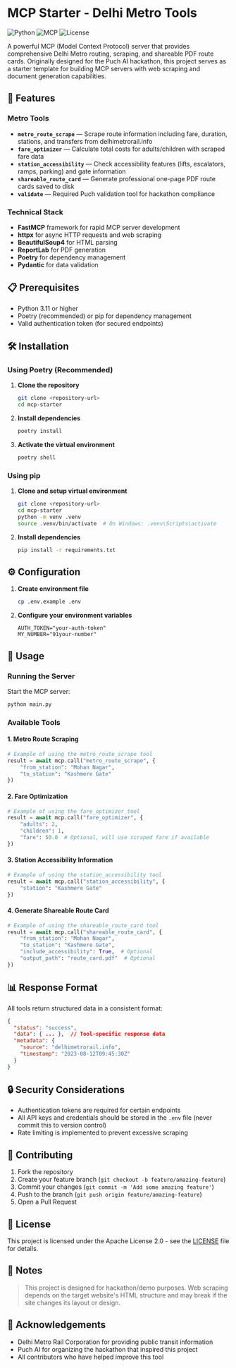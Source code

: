 # MCP Starter - Delhi Metro Tools

![Python](https://img.shields.io/badge/python-3.11+-blue.svg)
![MCP](https://img.shields.io/badge/MCP-Model%20Context%20Protocol-green.svg)
![License](https://img.shields.io/badge/license-Apache%202.0-blue.svg)

A powerful MCP (Model Context Protocol) server that provides comprehensive Delhi Metro routing, scraping, and shareable PDF route cards. Originally designed for the Puch AI hackathon, this project serves as a starter template for building MCP servers with web scraping and document generation capabilities.

## 🚀 Features

### Metro Tools
- **`metro_route_scrape`** — Scrape route information including fare, duration, stations, and transfers from delhimetrorail.info
- **`fare_optimizer`** — Calculate total costs for adults/children with scraped fare data
- **`station_accessibility`** — Check accessibility features (lifts, escalators, ramps, parking) and gate information
- **`shareable_route_card`** — Generate professional one-page PDF route cards saved to disk
- **`validate`** — Required Puch validation tool for hackathon compliance

### Technical Stack
- **FastMCP** framework for rapid MCP server development
- **httpx** for async HTTP requests and web scraping
- **BeautifulSoup4** for HTML parsing
- **ReportLab** for PDF generation
- **Poetry** for dependency management
- **Pydantic** for data validation

## 📋 Prerequisites

- Python 3.11 or higher
- Poetry (recommended) or pip for dependency management
- Valid authentication token (for secured endpoints)

## 🛠️ Installation

### Using Poetry (Recommended)

1. **Clone the repository**
   ```bash
   git clone <repository-url>
   cd mcp-starter
   ```

2. **Install dependencies**
   ```bash
   poetry install
   ```

3. **Activate the virtual environment**
   ```bash
   poetry shell
   ```

### Using pip

1. **Clone and setup virtual environment**
   ```bash
   git clone <repository-url>
   cd mcp-starter
   python -m venv .venv
   source .venv/bin/activate  # On Windows: .venv\Scripts\activate
   ```

2. **Install dependencies**
   ```bash
   pip install -r requirements.txt
   ```

## ⚙️ Configuration

1. **Create environment file**
   ```bash
   cp .env.example .env
   ```

2. **Configure your environment variables**
   ```
   AUTH_TOKEN="your-auth-token"
   MY_NUMBER="91your-number"
   ```

## 🚂 Usage

### Running the Server

Start the MCP server:

```bash
python main.py
```

### Available Tools

#### 1. Metro Route Scraping

```python
# Example of using the metro_route_scrape tool
result = await mcp.call("metro_route_scrape", {
    "from_station": "Mohan Nagar",
    "to_station": "Kashmere Gate"
})
```

#### 2. Fare Optimization

```python
# Example of using the fare_optimizer tool
result = await mcp.call("fare_optimizer", {
    "adults": 2,
    "children": 1,
    "fare": 50.0  # Optional, will use scraped fare if available
})
```

#### 3. Station Accessibility Information

```python
# Example of using the station_accessibility tool
result = await mcp.call("station_accessibility", {
    "station": "Kashmere Gate"
})
```

#### 4. Generate Shareable Route Card

```python
# Example of using the shareable_route_card tool
result = await mcp.call("shareable_route_card", {
    "from_station": "Mohan Nagar",
    "to_station": "Kashmere Gate",
    "include_accessibility": True,  # Optional
    "output_path": "route_card.pdf"  # Optional
})
```

## 📊 Response Format

All tools return structured data in a consistent format:

```json
{
  "status": "success",
  "data": { ... },  // Tool-specific response data
  "metadata": {
    "source": "delhimetrorail.info",
    "timestamp": "2023-08-12T09:45:30Z"
  }
}
```

## 🔒 Security Considerations

- Authentication tokens are required for certain endpoints
- All API keys and credentials should be stored in the `.env` file (never commit this to version control)
- Rate limiting is implemented to prevent excessive scraping

## 🔄 Contributing

1. Fork the repository
2. Create your feature branch (`git checkout -b feature/amazing-feature`)
3. Commit your changes (`git commit -m 'Add some amazing feature'`)
4. Push to the branch (`git push origin feature/amazing-feature`)
5. Open a Pull Request

## 📄 License

This project is licensed under the Apache License 2.0 - see the [LICENSE](LICENSE) file for details.

## 📝 Notes

> This project is designed for hackathon/demo purposes. Web scraping depends on the target website's HTML structure and may break if the site changes its layout or design.

## 🙏 Acknowledgements

- Delhi Metro Rail Corporation for providing public transit information
- Puch AI for organizing the hackathon that inspired this project
- All contributors who have helped improve this tool
